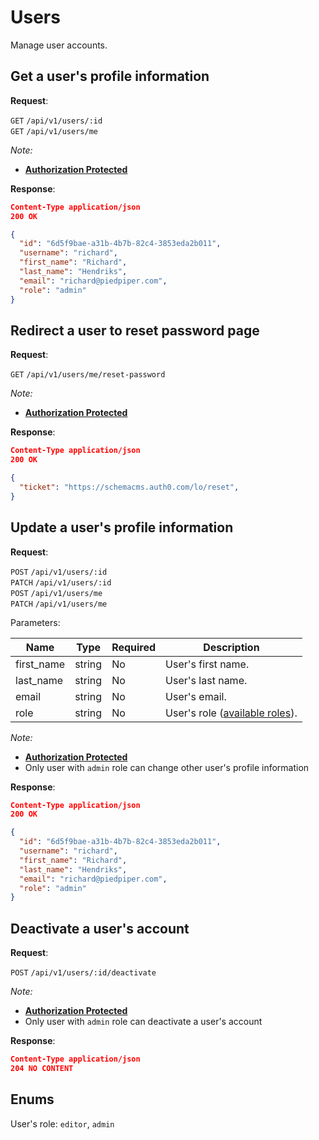 # Users
Manage user accounts.

## Get a user's profile information

**Request**:

`GET` `/api/v1/users/:id` <br/>
`GET` `/api/v1/users/me`

*Note:*

- **[Authorization Protected](authentication.md)**

**Response**:

```json
Content-Type application/json
200 OK

{
  "id": "6d5f9bae-a31b-4b7b-82c4-3853eda2b011",
  "username": "richard",
  "first_name": "Richard",
  "last_name": "Hendriks",
  "email": "richard@piedpiper.com",
  "role": "admin"
}
```

## Redirect a user to reset password page


**Request**:

`GET` `/api/v1/users/me/reset-password`

*Note:*

- **[Authorization Protected](authentication.md)**

**Response**:

```json
Content-Type application/json
200 OK

{
  "ticket": "https://schemacms.auth0.com/lo/reset",
}
```


## Update a user's profile information

**Request**:

`POST` `/api/v1/users/:id` <br/>
`PATCH` `/api/v1/users/:id` <br/>
`POST` `/api/v1/users/me` <br/>
`PATCH` `/api/v1/users/me` <br/>

Parameters:

Name       | Type   | Required | Description
-----------|--------|----------|------------
first_name | string | No       | User's first name.
last_name  | string | No       | User's last name.
email      | string | No       | User's email.
role       | string | No       | User's role ([available roles](#enums)).

*Note:*

- **[Authorization Protected](authentication.md)**
- Only user with `admin` role can change other user's profile information

**Response**:

```json
Content-Type application/json
200 OK

{
  "id": "6d5f9bae-a31b-4b7b-82c4-3853eda2b011",
  "username": "richard",
  "first_name": "Richard",
  "last_name": "Hendriks",
  "email": "richard@piedpiper.com",
  "role": "admin"
}
```

## Deactivate a user's account

**Request**:

`POST` `/api/v1/users/:id/deactivate`

*Note:*

- **[Authorization Protected](authentication.md)**
- Only user with `admin` role can deactivate a user's account

**Response**:

```json
Content-Type application/json
204 NO CONTENT
```

## Enums
User's role: `editor`, `admin`
